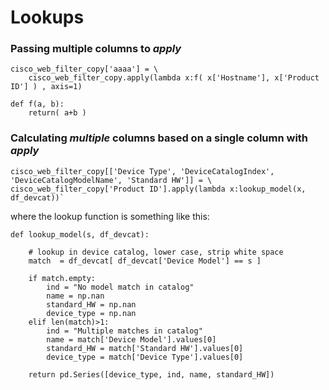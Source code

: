 # Lookups

### Passing multiple columns to _apply_

```
cisco_web_filter_copy['aaaa'] = \
    cisco_web_filter_copy.apply(lambda x:f( x['Hostname'], x['Product ID'] ) , axis=1)
```

```
def f(a, b):    
    return( a+b )
```

### Calculating _multiple_ columns based on a single column with _apply_

```
cisco_web_filter_copy[['Device Type', 'DeviceCatalogIndex', 'DeviceCatalogModelName', 'Standard HW']] = \
cisco_web_filter_copy['Product ID'].apply(lambda x:lookup_model(x, df_devcat))`
```

where the lookup function is something like this:

```
def lookup_model(s, df_devcat):
    
    # lookup in device catalog, lower case, strip white space
    match  = df_devcat[ df_devcat['Device Model'] == s ]
    
    if match.empty:
        ind = "No model match in catalog"
        name = np.nan
        standard_HW = np.nan
        device_type = np.nan
    elif len(match)>1:
        ind = "Multiple matches in catalog"
        name = match['Device Model'].values[0] 
        standard_HW = match['Standard HW'].values[0]
        device_type = match['Device Type'].values[0]
        
    return pd.Series([device_type, ind, name, standard_HW])
    
```
